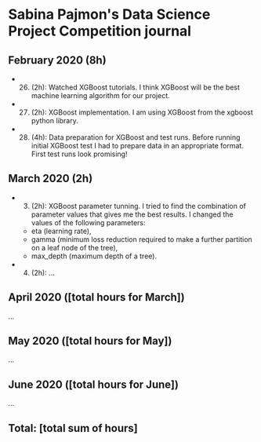 # Sabina Pajmon's Data Science Project Competition journal

## February 2020 (8h)

* 26. (2h): Watched XGBoost tutorials. I think XGBoost will be the best machine learning algorithm for our project.
* 27. (2h): XGBoost implementation. I am using XGBoost from the xgboost python library.
* 28. (4h): Data preparation for XGBoost and test runs. Before running initial XGBoost test I had to prepare data in an appropriate format. First test runs look promising!

## March 2020 (2h)

* 3. (2h): XGBoost parameter tunning. I tried to find the combination of parameter values that gives me the best results. I changed the values of the following parameters:

  * eta (learning rate),
  * gamma (minimum loss reduction required to make a further partition on a leaf node of the tree),
  * max_depth (maximum depth of a tree).

* 4. (2h): ...

## April 2020 ([total hours for March])

...

## May 2020 ([total hours for May])

...

## June 2020 ([total hours for June])

...

## Total: [total sum of hours]
